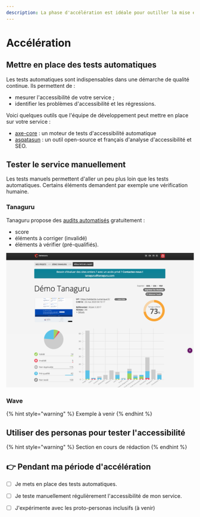 ```yaml
---
description: La phase d'accélération est idéale pour outiller la mise en accessibilité.
---
```


# Accélération

## **Mettre en place des tests automatiques**

Les tests automatiques sont indispensables dans une démarche de qualité continue. Ils permettent de : 

* mesurer l'accessibilité de votre service ;
* identifier les problèmes d'accessibilité et les régressions.

Voici quelques outils que l'équipe de développement peut mettre en place sur votre service : 

* [axe-core](https://github.com/dequelabs/axe-core) : un moteur de tests d'accessibilité automatique
* [asqatasun](https://hub.docker.com/r/asqatasun/asqatasun/) : un outil open-source et français d'analyse d'accessibilité et SEO.

## Tester le service manuellement

Les tests manuels permettent d'aller un peu plus loin que les tests automatiques. Certains éléments demandent par exemple une vérification humaine.

### Tanaguru

Tanaguru propose des [audits automatisés](https://my.tanaguru.com/home/contract/audit-page-set-up.html?cr=943) gratuitement : 

* score
* éléments à corriger \(invalidé\) 
* éléments à vérifier \(pré-qualifiés\).

![Score du site solidarite-numerique.com](../../../.gitbook/assets/screenshot_2020-05-26-resultat-de-laudit-pour-la-page-https-solidarite-numerique-fr-.png)

### Wave

{% hint style="warning" %}
Exemple à venir
{% endhint %}

## Utiliser des personas pour tester l'accessibilité

{% hint style="warning" %}
Section en cours de rédaction
{% endhint %}

## 👉 Pendant ma période d'accélération

* [ ] Je mets en place des tests automatiques.
* [ ] Je teste manuellement régulièrement l'accessibilité de mon service.
* [ ] J'expérimente avec les proto-personas inclusifs \(à venir\)



